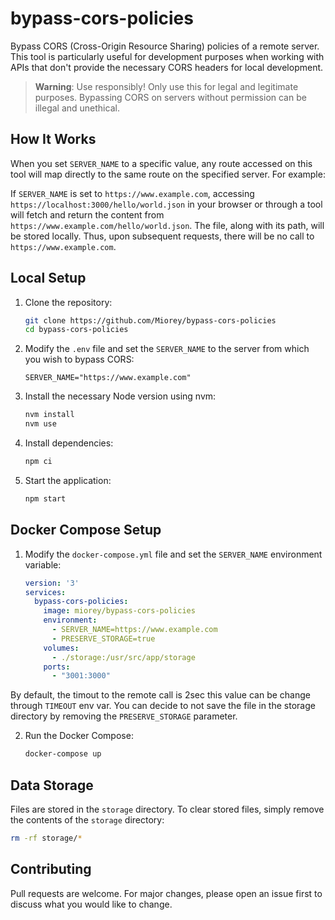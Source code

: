 # bypass-cors-policies

Bypass CORS (Cross-Origin Resource Sharing) policies of a remote server. This tool is particularly useful for development purposes when working with APIs that don't provide the necessary CORS headers for local development.

> **Warning**: Use responsibly! Only use this for legal and legitimate purposes. Bypassing CORS on servers without permission can be illegal and unethical.

## How It Works

When you set `SERVER_NAME` to a specific value, any route accessed on this tool will map directly to the same route on the specified server. For example:

If `SERVER_NAME` is set to `https://www.example.com`, accessing 
`https://localhost:3000/hello/world.json` in your browser or through 
a tool will fetch and return the content 
from `https://www.example.com/hello/world.json`. The file, along with its path, will be stored locally. Thus, upon subsequent requests, there will be no call to `https://www.example.com`.

## Local Setup

1. Clone the repository:
    ```bash
    git clone https://github.com/Miorey/bypass-cors-policies
    cd bypass-cors-policies
    ```

2. Modify the `.env` file and set the `SERVER_NAME` to the server from which you wish to bypass CORS:
    ```env
    SERVER_NAME="https://www.example.com"
    ```

3. Install the necessary Node version using nvm:
    ```bash
    nvm install
    nvm use
    ```

4. Install dependencies:
    ```bash
    npm ci
    ```

5. Start the application:
    ```bash
    npm start
    ```

## Docker Compose Setup

1. Modify the `docker-compose.yml` file and set the `SERVER_NAME` environment variable:

    ```yaml
    version: '3'
    services:
      bypass-cors-policies:
        image: miorey/bypass-cors-policies
        environment:
          - SERVER_NAME=https://www.example.com
          - PRESERVE_STORAGE=true
        volumes:
          - ./storage:/usr/src/app/storage
        ports:
          - "3001:3000"
    ```
By default, the timout to the remote call is 2sec this value can be change through `TIMEOUT` env var.
You can decide to not save the file in the storage directory by removing the `PRESERVE_STORAGE` parameter.

2. Run the Docker Compose:
    ```bash
    docker-compose up
    ```

## Data Storage

Files are stored in the `storage` directory. To clear stored files, simply remove the contents of the `storage` directory:
```bash
rm -rf storage/*
```

## Contributing

Pull requests are welcome. For major changes, please open an issue first to discuss what you would like to change.


